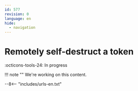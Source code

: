 ```yaml
---
id: 577
revision: 0
language: en
hide:
  - navigation
---
```


# Remotely self-destruct a token

 :octicons-tools-24: In progress

!!! note ""
     We're working on this content.

--8<-- "includes/urls-en.txt"
